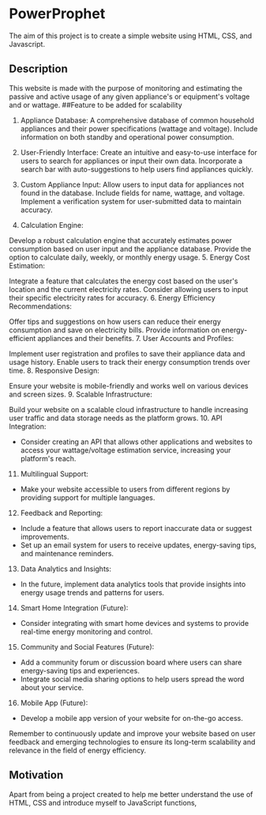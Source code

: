 # PowerProphet
The aim of this project is to create a simple website using HTML, CSS, and Javascript.
## Description 
This website is made with the purpose of monitoring and estimating the passive and active usage of any given appliance's or equipment's voltage and or wattage.
##Feature to be added for scalability

1. Appliance Database:
A comprehensive database of common household appliances and their power specifications (wattage and voltage). Include information on both standby and operational power consumption.

2. User-Friendly Interface:
Create an intuitive and easy-to-use interface for users to search for appliances or input their own data.
Incorporate a search bar with auto-suggestions to help users find appliances quickly.

3. Custom Appliance Input:
Allow users to input data for appliances not found in the database. Include fields for name, wattage, and voltage.
Implement a verification system for user-submitted data to maintain accuracy.

5. Calculation Engine:

Develop a robust calculation engine that accurately estimates power consumption based on user input and the appliance database.
Provide the option to calculate daily, weekly, or monthly energy usage.
5. Energy Cost Estimation:

Integrate a feature that calculates the energy cost based on the user's location and the current electricity rates. Consider allowing users to input their specific electricity rates for accuracy.
6. Energy Efficiency Recommendations:

Offer tips and suggestions on how users can reduce their energy consumption and save on electricity bills.
Provide information on energy-efficient appliances and their benefits.
7. User Accounts and Profiles:

Implement user registration and profiles to save their appliance data and usage history.
Enable users to track their energy consumption trends over time.
8. Responsive Design:

Ensure your website is mobile-friendly and works well on various devices and screen sizes.
9. Scalable Infrastructure:

Build your website on a scalable cloud infrastructure to handle increasing user traffic and data storage needs as the platform grows.
10. API Integration:
- Consider creating an API that allows other applications and websites to access your wattage/voltage estimation service, increasing your platform's reach.

11. Multilingual Support:
- Make your website accessible to users from different regions by providing support for multiple languages.

12. Feedback and Reporting:
- Include a feature that allows users to report inaccurate data or suggest improvements.
- Set up an email system for users to receive updates, energy-saving tips, and maintenance reminders.

13. Data Analytics and Insights:
- In the future, implement data analytics tools that provide insights into energy usage trends and patterns for users.

14. Smart Home Integration (Future):
- Consider integrating with smart home devices and systems to provide real-time energy monitoring and control.

15. Community and Social Features (Future):
- Add a community forum or discussion board where users can share energy-saving tips and experiences.
- Integrate social media sharing options to help users spread the word about your service.

16. Mobile App (Future):
- Develop a mobile app version of your website for on-the-go access.

Remember to continuously update and improve your website based on user feedback and emerging technologies to ensure its long-term scalability and relevance in the field of energy efficiency.
## Motivation 
Apart from being a project created to help me better understand the use of HTML, CSS and introduce myself to JavaScript functions, 
